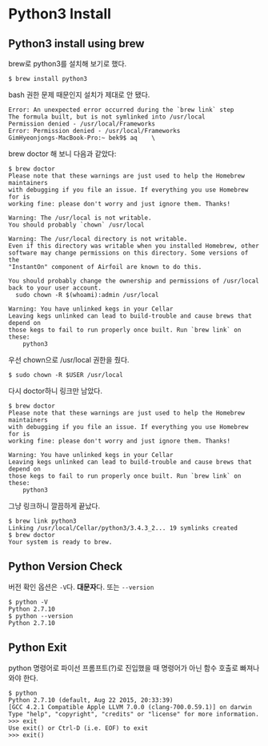 # Python3 Install

## Python3 install using brew

brew로 python3를 설치해 보기로 했다.

```
$ brew install python3
```

bash 권한 문제 때문인지 설치가 제대로 안 됐다.

```
Error: An unexpected error occurred during the `brew link` step
The formula built, but is not symlinked into /usr/local
Permission denied - /usr/local/Frameworks
Error: Permission denied - /usr/local/Frameworks
GimHyeonjongs-MacBook-Pro:~ bek9$ aq    \
```

brew doctor 해 보니 다음과 같았다:

```
$ brew doctor
Please note that these warnings are just used to help the Homebrew maintainers
with debugging if you file an issue. If everything you use Homebrew for is
working fine: please don't worry and just ignore them. Thanks!

Warning: The /usr/local is not writable.
You should probably `chown` /usr/local

Warning: The /usr/local directory is not writable.
Even if this directory was writable when you installed Homebrew, other
software may change permissions on this directory. Some versions of the
"InstantOn" component of Airfoil are known to do this.

You should probably change the ownership and permissions of /usr/local
back to your user account.
  sudo chown -R $(whoami):admin /usr/local

Warning: You have unlinked kegs in your Cellar
Leaving kegs unlinked can lead to build-trouble and cause brews that depend on
those kegs to fail to run properly once built. Run `brew link` on these:
    python3
```

우선 chown으로 /usr/local 권한을 줬다.

```
$ sudo chown -R $USER /usr/local
```

다시 doctor하니 링크만 남았다.

```
$ brew doctor
Please note that these warnings are just used to help the Homebrew maintainers
with debugging if you file an issue. If everything you use Homebrew for is
working fine: please don't worry and just ignore them. Thanks!

Warning: You have unlinked kegs in your Cellar
Leaving kegs unlinked can lead to build-trouble and cause brews that depend on
those kegs to fail to run properly once built. Run `brew link` on these:
    python3
```

그냥 링크하니 깔끔하게 끝났다.

```
$ brew link python3
Linking /usr/local/Cellar/python3/3.4.3_2... 19 symlinks created
$ brew doctor
Your system is ready to brew.
```

## Python Version Check

버전 확인 옵션은 `-V`다. **대문자**다. 또는 `--version`

```
$ python -V
Python 2.7.10
$ python --version
Python 2.7.10
```

## Python Exit

python 명령어로 파이선 프롬프트(?)로 진입했을 때 명령어가 아닌 함수 호출로 빠져나와야 한다.

```
$ python
Python 2.7.10 (default, Aug 22 2015, 20:33:39) 
[GCC 4.2.1 Compatible Apple LLVM 7.0.0 (clang-700.0.59.1)] on darwin
Type "help", "copyright", "credits" or "license" for more information.
>>> exit
Use exit() or Ctrl-D (i.e. EOF) to exit
>>> exit()
```